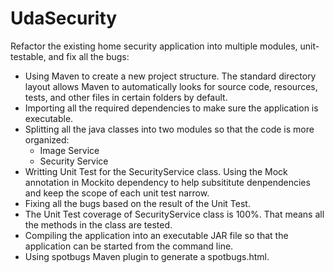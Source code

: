 # UdaSecurity
Refactor the existing home security application into multiple modules, unit-testable, and fix all the bugs:
- Using Maven to create a new project structure. The standard directory layout allows Maven to automatically looks for source code, resources, tests, and other files in certain folders by default.
- Importing all the required dependencies to make sure the application is executable.
- Splitting all the java classes into two modules so that the code is more organized:
  - Image Service
  - Security Service
- Writting Unit Test for the SecurityService class. Using the Mock annotation in Mockito dependency to help subsititute denpendencies and keep the scope of each unit test narrow.
- Fixing all the bugs based on the result of the Unit Test.
- The Unit Test coverage of SecurityService class is 100%. That means all the methods in the class are tested.
- Compiling the application into an executable JAR file so that the application can be started from the command line.
- Using spotbugs Maven plugin to generate a spotbugs.html.
